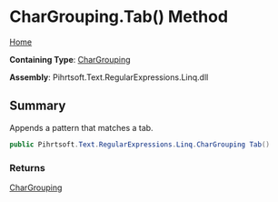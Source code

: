 # CharGrouping\.Tab\(\) Method

[Home](../../../../../../README.md)

**Containing Type**: [CharGrouping](../README.md)

**Assembly**: Pihrtsoft\.Text\.RegularExpressions\.Linq\.dll

## Summary

Appends a pattern that matches a tab\.

```csharp
public Pihrtsoft.Text.RegularExpressions.Linq.CharGrouping Tab()
```

### Returns

[CharGrouping](../README.md)


